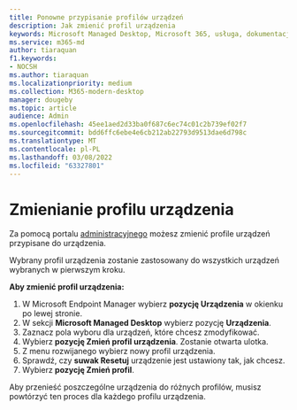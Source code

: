 ```yaml
---
title: Ponowne przypisanie profilów urządzeń
description: Jak zmienić profil urządzenia
keywords: Microsoft Managed Desktop, Microsoft 365, usługa, dokumentacja
ms.service: m365-md
author: tiaraquan
f1.keywords:
- NOCSH
ms.author: tiaraquan
ms.localizationpriority: medium
ms.collection: M365-modern-desktop
manager: dougeby
ms.topic: article
audience: Admin
ms.openlocfilehash: 45ee1aed2d33ba0f687c6ec74c01c2b739ef02f7
ms.sourcegitcommit: bdd6ffc6ebe4e6cb212ab22793d9513dae6d798c
ms.translationtype: MT
ms.contentlocale: pl-PL
ms.lasthandoff: 03/08/2022
ms.locfileid: "63327801"
---
```

# <a name="change-the-device-profile"></a>Zmienianie profilu urządzenia

Za pomocą portalu [administracyjnego](../service-description/profiles.md) możesz zmienić profile urządzeń przypisane do urządzenia.

Wybrany profil urządzenia zostanie zastosowany do wszystkich urządzeń wybranych w pierwszym kroku.

**Aby zmienić profil urządzenia:**

1. W Microsoft Endpoint Manager wybierz **pozycję Urządzenia** w okienku po lewej stronie.
1. W sekcji **Microsoft Managed Desktop** wybierz pozycję **Urządzenia**.  
1. Zaznacz pola wyboru dla urządzeń, które chcesz zmodyfikować.
1. Wybierz **pozycję Zmień profil urządzenia**. Zostanie otwarta ulotka.
1. Z menu rozwijanego wybierz nowy profil urządzenia.
1. Sprawdź, czy **suwak Resetuj** urządzenie jest ustawiony tak, jak chcesz.
1. Wybierz **pozycję Zmień profil**.

Aby przenieść poszczególne urządzenia do różnych profilów, musisz powtórzyć ten proces dla każdego profilu urządzenia.
